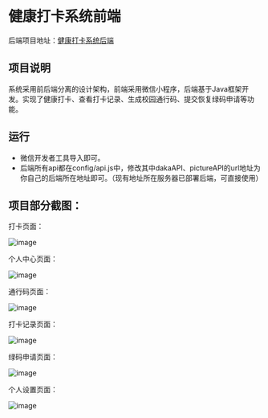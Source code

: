 # 健康打卡系统前端
后端项目地址：[健康打卡系统后端](https://github.com/chengsecret/campus-healthCheck-platform)
## 项目说明
系统采用前后端分离的设计架构，前端采用微信小程序，后端基于Java框架开发。实现了健康打卡、查看打卡记录、生成校园通行码、提交恢复绿码申请等功能。
## 运行
- 微信开发者工具导入即可。
- 后端所有api都在config/api.js中，修改其中dakaAPI、pictureAPI的url地址为你自己的后端所在地址即可。（现有地址所在服务器已部署后端，可直接使用）
## 项目部分截图：
打卡页面：

![image](https://user-images.githubusercontent.com/51410717/177686179-7ac91668-7418-4042-bf0c-fa705b9626dc.png)

个人中心页面：

![image](https://user-images.githubusercontent.com/51410717/177686249-537f6393-12e6-44da-afd4-69e80160911e.png)

通行码页面：

![image](https://user-images.githubusercontent.com/51410717/177693867-b7bc2e06-d3ef-489e-b174-c9bf0a948cde.png)

打卡记录页面：

![image](https://user-images.githubusercontent.com/51410717/177693901-23030765-ef2d-41a7-b2ed-f1ddd3266050.png)

绿码申请页面：

![image](https://user-images.githubusercontent.com/51410717/177693940-d7c7e528-0a5d-4ff2-ab86-d77c353dde5e.png)

个人设置页面：

![image](https://user-images.githubusercontent.com/51410717/177693976-5c6e3a33-54eb-45b3-a89a-51063f79bd1a.png)


